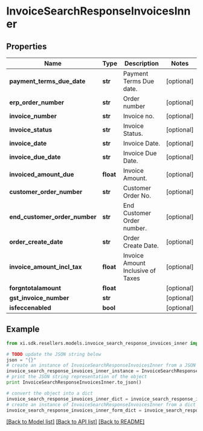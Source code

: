 # InvoiceSearchResponseInvoicesInner


## Properties

Name | Type | Description | Notes
------------ | ------------- | ------------- | -------------
**payment_terms_due_date** | **str** | Payment Terms Due date. | [optional] 
**erp_order_number** | **str** | Order number | [optional] 
**invoice_number** | **str** | Invoice no. | [optional] 
**invoice_status** | **str** | Invoice Status. | [optional] 
**invoice_date** | **str** | Invoice Date. | [optional] 
**invoice_due_date** | **str** | Invoice Due Date. | [optional] 
**invoiced_amount_due** | **float** | Invoice Amount. | [optional] 
**customer_order_number** | **str** | Customer Order No. | [optional] 
**end_customer_order_number** | **str** | End Customer Order number. | [optional] 
**order_create_date** | **str** | Order Create Date. | [optional] 
**invoice_amount_incl_tax** | **float** | Invoice Amount Inclusive of Taxes | [optional] 
**forgntotalamount** | **float** |  | [optional] 
**gst_invoice_number** | **str** |  | [optional] 
**isfeccenabled** | **bool** |  | [optional] 

## Example

```python
from xi.sdk.resellers.models.invoice_search_response_invoices_inner import InvoiceSearchResponseInvoicesInner

# TODO update the JSON string below
json = "{}"
# create an instance of InvoiceSearchResponseInvoicesInner from a JSON string
invoice_search_response_invoices_inner_instance = InvoiceSearchResponseInvoicesInner.from_json(json)
# print the JSON string representation of the object
print InvoiceSearchResponseInvoicesInner.to_json()

# convert the object into a dict
invoice_search_response_invoices_inner_dict = invoice_search_response_invoices_inner_instance.to_dict()
# create an instance of InvoiceSearchResponseInvoicesInner from a dict
invoice_search_response_invoices_inner_form_dict = invoice_search_response_invoices_inner.from_dict(invoice_search_response_invoices_inner_dict)
```
[[Back to Model list]](../README.md#documentation-for-models) [[Back to API list]](../README.md#documentation-for-api-endpoints) [[Back to README]](../README.md)



